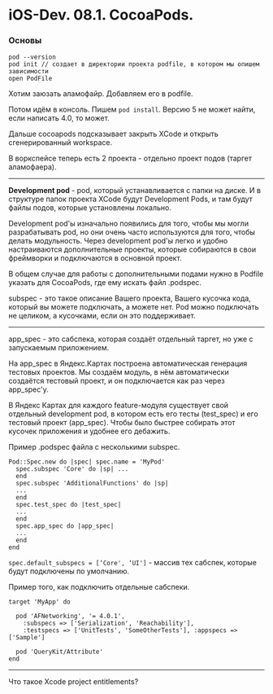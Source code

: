 # iOS-Dev. 08.1. CocoaPods.

### Основы

```
pod --version
pod init // создает в директории проекта podfile, в котором мы опишем зависимости
open PodFile
```

Хотим заюзать аламофайр. Добавляем его в podfile.

Потом идём в консоль. Пишем `pod install`. Версию 5 не может найти, если написать 4.0, то может.

Дальше cocoapods подсказывает закрыть XCode и открыть сгенерированный workspace. 

В воркспейсе теперь есть 2 проекта - отдельно проект подов (таргет аламофаера).

---

__Development pod__ - pod, который устанавливается с папки на диске. И в структуре папок  проекта XCode будут Development Pods, и там будут файлы подов, которые установлены локально.

Development pod'ы изначально появились для того, чтобы мы могли разрабатывать pod, но они очень часто используются для того, чтобы делать модульность. Через development pod'ы  легко и удобно настраиваются дополнительные проекты, которые собираются в свои фреймворки и подключаются в основной проект. 

В общем случае для работы с дополнительными подами нужно в Podfile указать для CocoaPods, где ему искать файл .podspec.

subspec - это такое описание Вашего проекта, Вашего кусочка кода, который вы можете подключать, а можете нет. Pod можно подключать не целиком, а кусочками, если он это поддерживает.

---

app_spec - это сабспека, которая создаёт отдельный таргет, но уже с запускаемым приложением.

На app_spec в Яндекс.Картах построена автоматическая генерация тестовых проектов. Мы создаём модуль, в нём автоматически создаётся тестовый проект, и он подключается как раз через app_spec'у.

В Яндекс Картах для каждого feature-модуля существует свой отдельный development pod, в котором есть его тесты (test_spec) и его тестовый проект (app_spec). Чтобы было быстрее собирать этот кусочек приложения и удобнее его дебажить.

Пример .podspec файла с несколькими subspec.

```
Pod::Spec.new do |spec| spec.name = 'MyPod'
  spec.subspec 'Core' do |sp| ...
  end
  spec.subspec 'AdditionalFunctions' do |sp|
  ...
  end
  spec.test_spec do |test_spec|
  ...
  end
  spec.app_spec do |app_spec|
  ...
  end
end
```

`spec.default_subspecs = [‘Core', ‘UI']` - массив тех сабспек, которые будут подключены по умолчанию.

Пример того, как подключить отдельные сабспеки.

```
target 'MyApp' do

  pod 'AFNetworking', '= 4.0.1',
    :subspecs => ['Serialization', 'Reachability'], 
    :testspecs => ['UnitTests', 'SomeOtherTests'], :appspecs => ['Sample']

  pod 'QueryKit/Attribute'
end
```

---

Что такое Xcode project entitlements?


